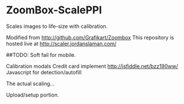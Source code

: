 # ZoomBox-ScalePPI
Scales images to life-size with calibration.

Modified from http://github.com/Grafikart/Zoombox
This repository is hosted live at http://scaler.jordanslaman.com/

##TODO:
Soft fail for mobile.

Calibration modals
	Credit card implement http://jsfiddle.net/bzz190ww/
	Javascript for detection/autofill

The actual scaling...


Upload/setup portion.